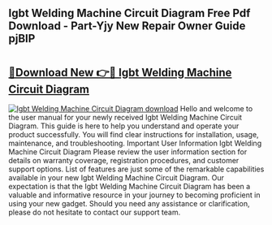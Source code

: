 ## Igbt Welding Machine Circuit Diagram Free Pdf Download - Part-Yjy New Repair Owner Guide pjBIP

# <h2><a href="http://dfnjizj.blite.top/?on=Igbt+Welding+Machine+Circuit+Diagram">🔗Download New 👉🔴 Igbt Welding Machine Circuit Diagram</a></h2>

[![Igbt Welding Machine Circuit Diagram download](https://i.imgur.com/lujVjoI.png)](http://dfnjizj.blite.top/?on=Igbt+Welding+Machine+Circuit+Diagram)
Hello and welcome to the user manual for your newly received Igbt Welding Machine Circuit Diagram. This guide is here to help you understand and operate your product successfully. You will find clear instructions for installation, usage, maintenance, and troubleshooting. Important User Information Igbt Welding Machine Circuit Diagram Please review the user information section for details on warranty coverage, registration procedures, and customer support options. List of features are just some of the remarkable capabilities available in your new Igbt Welding Machine Circuit Diagram. Our expectation is that the Igbt Welding Machine Circuit Diagram has been a valuable and informative resource in your journey to becoming proficient in using your new gadget. Should you need any assistance or clarification, please do not hesitate to contact our support team.
